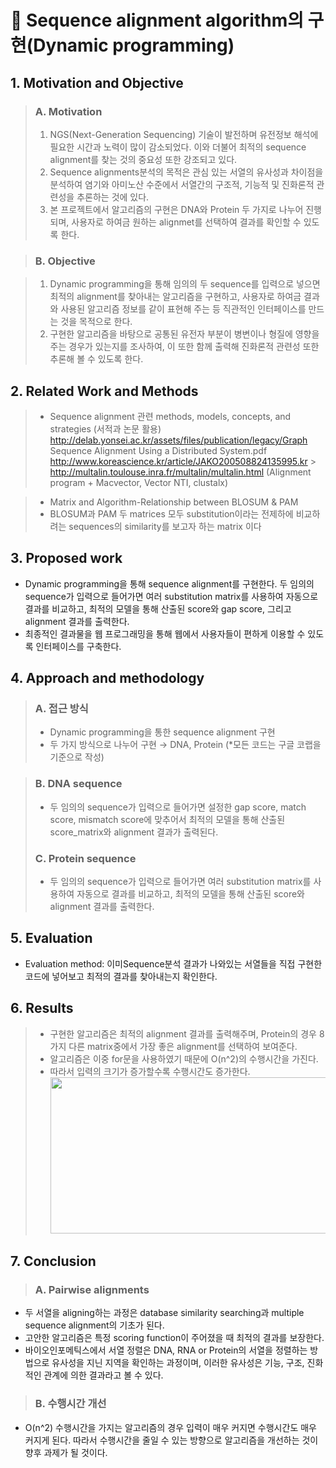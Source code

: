 # <b>🔹 Sequence alignment algorithm의 구현(Dynamic programming)</b>

## <b>1. Motivation and Objective</b>

> ### <b>A. Motivation</b>
>
> 1. NGS(Next-Generation Sequencing) 기술이 발전하며 유전정보 해석에 필요한 시간과 노력이 많이 감소되었다. 이와 더불어 최적의 sequence alignment를 찾는 것의 중요성 또한 강조되고 있다.
> 2. Sequence alignments분석의 목적은 관심 있는 서열의 유사성과 차이점을 분석하여 염기와 아미노산 수준에서 서열간의 구조적, 기능적 및 진화론적 관련성을 추론하는 것에 있다.
> 3. 본 프로젝트에서 알고리즘의 구현은 DNA와 Protein 두 가지로 나누어 진행되며, 사용자로 하여금 원하는 alignmet를 선택하여 결과를 확인할 수 있도록 한다.

> ### <b>B. Objective</b>

> 1. Dynamic programming을 통해 임의의 두 sequence를 입력으로 넣으면 최적의 alignment를 찾아내는 알고리즘을 구현하고, 사용자로 하여금 결과와 사용된 알고리즘 정보를 같이 표현해 주는 등 직관적인 인터페이스를 만드는 것을 목적으로 한다.
> 2. 구현한 알고리즘을 바탕으로 공통된 유전자 부분이 병변이나 형질에 영향을 주는 경우가 있는지를 조사하여, 이 또한 함께 출력해 진화론적 관련성 또한 추론해 볼 수 있도록 한다.

## <b>2. Related Work and Methods</b>

> - Sequence alignment 관련 methods, models, concepts, and strategies (서적과 논문 활용)
>   http://delab.yonsei.ac.kr/assets/files/publication/legacy/Graph Sequence Alignment Using a Distributed System.pdf
>   http://www.koreascience.kr/article/JAKO200508824135995.kr > http://multalin.toulouse.inra.fr/multalin/multalin.html
>   (Alignment program + Macvector, Vector NTI, clustalx)

> - Matrix and Algorithm-Relationship between BLOSUM & PAM
> - BLOSUM과 PAM 두 matrices 모두 substitution이라는 전제하에 비교하려는 sequences의 similarity를 보고자 하는 matrix 이다

## <b>3. Proposed work</b>

- Dynamic programming을 통해 sequence alignment를 구현한다. 두 임의의 sequence가 입력으로 들어가면 여러 substitution matrix를 사용하여 자동으로 결과를 비교하고, 최적의 모델을 통해 산출된 score와 gap score, 그리고 alignment 결과를 출력한다.
- 최종적인 결과물을 웹 프로그래밍을 통해 웹에서 사용자들이 편하게 이용할 수 있도록 인터페이스를 구축한다.

## <b>4. Approach and methodology</b>

> ### <b>A. 접근 방식</b>
>
> - Dynamic programming을 통한 sequence alignment 구현
> - 두 가지 방식으로 나누어 구현 → DNA, Protein (\*모든 코드는 구글 코랩을 기준으로 작성)</p>

> ### <b>B. DNA sequence</b>
>
> - 두 임의의 sequence가 입력으로 들어가면 설정한 gap score, match score, mismatch score에 맞추어서 최적의 모델을 통해 산출된 score_matrix와 alignment 결과가 출력된다.
>
> ### <b>C. Protein sequence</b>
>
> - 두 임의의 sequence가 입력으로 들어가면 여러 substitution matrix를 사용하여 자동으로 결과를 비교하고, 최적의 모델을 통해 산출된 score와 alignment 결과를 출력한다.

## <b>5. Evaluation</b>

- Evaluation method: 이미Sequence분석 결과가 나와있는 서열들을 직접 구현한 코드에 넣어보고 최적의 결과를 찾아내는지 확인한다.

## <b>6. Results</b>

> - 구현한 알고리즘은 최적의 alignment 결과를 출력해주며, Protein의 경우 8가지 다른 matrix중에서 가장 좋은 alignment를 선택하여 보여준다.
> - 알고리즘은 이중 for문을 사용하였기 때문에 O(n^2)의 수행시간을 가진다.
> - 따라서 입력의 크기가 증가할수록 수행시간도 증가한다.
>   <img src="https://user-images.githubusercontent.com/96935132/149460738-bd38d9b0-0b52-44fd-8d53-e54df75f4965.PNG" width="500" height="250"/>

## <b>7. Conclusion</b>

> ### A. Pairwise alignments

- 두 서열을 aligning하는 과정은 database similarity searching과 multiple sequence alignment의 기초가 된다.
- 고안한 알고리즘은 특정 scoring function이 주어졌을 때 최적의 결과를 보장한다.
- 바이오인포메틱스에서 서열 정렬은 DNA, RNA or Protein의 서열을 정렬하는 방법으로 유사성을 지닌 지역을 확인하는 과정이며, 이러한 유사성은 기능, 구조, 진화적인 관계에 의한 결과라고 볼 수 있다.

> ### B. 수행시간 개선

- O(n^2) 수행시간을 가지는 알고리즘의 경우 입력이 매우 커지면 수행시간도 매우 커지게 된다. 따라서 수행시간을 줄일 수 있는 방향으로 알고리즘을 개선하는 것이 향후 과제가 될 것이다.
